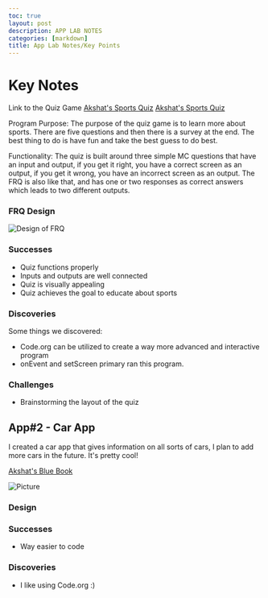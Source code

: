 ```yaml
---
toc: true
layout: post
description: APP LAB NOTES
categories: [markdown]
title: App Lab Notes/Key Points
---
```


# Key Notes



Link to the Quiz Game 
[Akshat's Sports Quiz](https://studio.code.org/projects/applab/KiXb2rUn1FNX2RH_cilYbwNEuIyqFVip3PDQwqM0fJc)
<a href="https://studio.code.org/projects/applab/KiXb2rUn1FNX2RH_cilYbwNEuIyqFVip3PDQwqM0fJc" title="Akshat's Sports Quiz">Akshat's Sports Quiz</a>


Program Purpose: The purpose of the quiz game is to learn more about sports. There are five questions and then there is a survey at the end. The best thing to do is have fun and take the best guess to do best. 

Functionality: The quiz is built around three simple MC questions that have an input and output, if you get it right, you have a correct screen as an output, if you get it wrong, you have an incorrect screen as an output. The FRQ is also like that, and has one or two responses as correct answers which leads to two different outputs. 


### FRQ Design

![Design of FRQ]({{site.baseurl}}/images/onevent.jpg)


### Successes

- Quiz functions properly
- Inputs and outputs are well connected
- Quiz is visually appealing 
- Quiz achieves the goal to educate about sports


### Discoveries 

Some things we discovered:
- Code.org can be utilized to create a way more advanced and interactive program
- onEvent and setScreen primary ran this program. 


### Challenges

- Brainstorming the layout of the quiz  

## App#2 - Car App
I created a car app that gives information on all sorts of cars, I plan to add more cars in the future. It's pretty cool!

[Akshat's Blue Book](https://studio.code.org/projects/applab/MRqoanxgSHNujIwlRLArsVs5O5znNZxwGV9ZGxlBJmc)

![Picture]({{site.baseurl}}/images/bluebook.jpg)
### Design



### Successes
- Way easier to code

### Discoveries 

- I like using Code.org :)